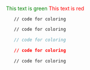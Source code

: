 <font color="green">This text is green</font>
<font color="red">This text is red</font>
```ANTLR
   // code for coloring
```
```html
   // code for coloring
```
```js
   // code for coloring
```
```css
   // code for coloring
```
```diff
   // code for coloring
```
